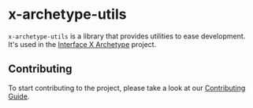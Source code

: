 # x-archetype-utils

`x-archetype-utils` is a library that provides utilities to ease development. It's used in the [Interface X Archetype](https://github.com/empathyco/x-archetype) project. 

## Contributing

To start contributing to the project, please take a look at our [Contributing Guide](https://github.com/empathyco/x/blob/main/.github/CONTRIBUTING.md).
